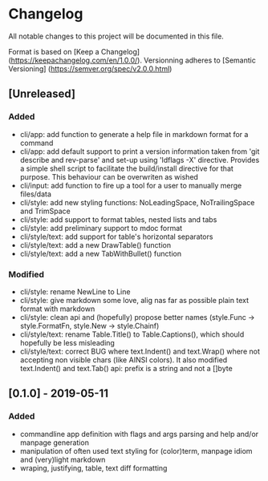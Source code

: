 # Changelog
All notable changes to this project will be documented in this file.

Format is based on [Keep a Changelog] (https://keepachangelog.com/en/1.0.0/).
Versionning adheres to [Semantic Versioning] (https://semver.org/spec/v2.0.0.html)

## [Unreleased]
### Added
- cli/app: add function to generate a help file in markdown format for a
  command 
- cli/app: add default support to print a version information taken from 'git
  describe and rev-parse' and set-up using 'ldflags -X' directive. Provides a
  simple shell script to facilitate the build/install directive for that purpose.
  This behaviour can be overwriten as wished
- cli/input: add function to fire up a tool for a user to manually merge
  files/data
- cli/style: add new styling functions: NoLeadingSpace, NoTrailingSpace and
  TrimSpace
- cli/style: add support to format tables, nested lists and tabs
- cli/style: add preliminary support to mdoc format
- cli/style/text: add support for table's horizontal separators
- cli/style/text: add a new DrawTable() function
- cli/style/text: add a new TabWithBullet() function
### Modified
- cli/style: rename NewLine to Line
- cli/style: give markdown some love, alig nas far as possible plain text
  format with markdown
- cli/style: clean api and (hopefully) propose better names
  (style.Func -> style.FormatFn, style.New -> style.Chainf)
- cli/style/text: rename Table.Title() to Table.Captions(), which
  should hopefully be less misleading
- cli/style/text: correct BUG where text.Indent() and text.Wrap() where not
  accepting non visible chars (like AINSI colors).
  It also modified text.Indent() and text.Tab() api: prefix is a string and not
  a []byte


## [0.1.0] - 2019-05-11
### Added
- commandline app definition with flags and args parsing and help and/or
  manpage generation
- manipulation of often used text styling for (color)term, manpage idiom
  and (very)light markdown
- wraping, justifying, table, text diff formatting
